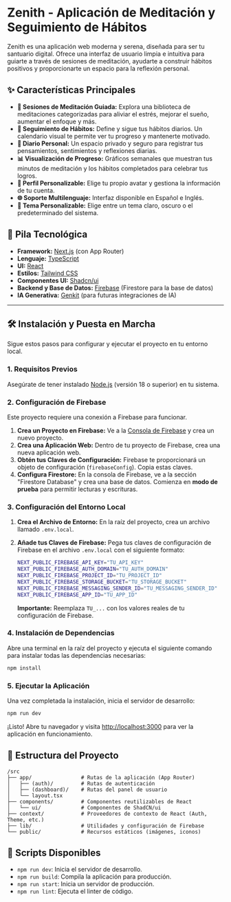 # Zenith - Aplicación de Meditación y Seguimiento de Hábitos

Zenith es una aplicación web moderna y serena, diseñada para ser tu santuario digital. Ofrece una interfaz de usuario limpia e intuitiva para guiarte a través de sesiones de meditación, ayudarte a construir hábitos positivos y proporcionarte un espacio para la reflexión personal.

## ✨ Características Principales

*   **🧘 Sesiones de Meditación Guiada:** Explora una biblioteca de meditaciones categorizadas para aliviar el estrés, mejorar el sueño, aumentar el enfoque y más.
*   **🎯 Seguimiento de Hábitos:** Define y sigue tus hábitos diarios. Un calendario visual te permite ver tu progreso y mantenerte motivado.
*   **📖 Diario Personal:** Un espacio privado y seguro para registrar tus pensamientos, sentimientos y reflexiones diarias.
*   **📊 Visualización de Progreso:** Gráficos semanales que muestran tus minutos de meditación y los hábitos completados para celebrar tus logros.
*   **👤 Perfil Personalizable:** Elige tu propio avatar y gestiona la información de tu cuenta.
*   **🌐 Soporte Multilenguaje:** Interfaz disponible en Español e Inglés.
*   **🎨 Tema Personalizable:** Elige entre un tema claro, oscuro o el predeterminado del sistema.

## 🚀 Pila Tecnológica

*   **Framework:** [Next.js](https://nextjs.org/) (con App Router)
*   **Lenguaje:** [TypeScript](https://www.typescriptlang.org/)
*   **UI:** [React](https://reactjs.org/)
*   **Estilos:** [Tailwind CSS](https://tailwindcss.com/)
*   **Componentes UI:** [Shadcn/ui](https://ui.shadcn.com/)
*   **Backend y Base de Datos:** [Firebase](https://firebase.google.com/) (Firestore para la base de datos)
*   **IA Generativa:** [Genkit](https://firebase.google.com/docs/genkit) (para futuras integraciones de IA)

---

## 🛠️ Instalación y Puesta en Marcha

Sigue estos pasos para configurar y ejecutar el proyecto en tu entorno local.

### 1. Requisitos Previos

Asegúrate de tener instalado [Node.js](https://nodejs.org/) (versión 18 o superior) en tu sistema.

### 2. Configuración de Firebase

Este proyecto requiere una conexión a Firebase para funcionar.

1.  **Crea un Proyecto en Firebase:** Ve a la [Consola de Firebase](https://console.firebase.google.com/) y crea un nuevo proyecto.
2.  **Crea una Aplicación Web:** Dentro de tu proyecto de Firebase, crea una nueva aplicación web.
3.  **Obtén tus Claves de Configuración:** Firebase te proporcionará un objeto de configuración (`firebaseConfig`). Copia estas claves.
4.  **Configura Firestore:** En la consola de Firebase, ve a la sección "Firestore Database" y crea una base de datos. Comienza en **modo de prueba** para permitir lecturas y escrituras.

### 3. Configuración del Entorno Local

1.  **Crea el Archivo de Entorno:** En la raíz del proyecto, crea un archivo llamado `.env.local`.
2.  **Añade tus Claves de Firebase:** Pega tus claves de configuración de Firebase en el archivo `.env.local` con el siguiente formato:

    ```bash
    NEXT_PUBLIC_FIREBASE_API_KEY="TU_API_KEY"
    NEXT_PUBLIC_FIREBASE_AUTH_DOMAIN="TU_AUTH_DOMAIN"
    NEXT_PUBLIC_FIREBASE_PROJECT_ID="TU_PROJECT_ID"
    NEXT_PUBLIC_FIREBASE_STORAGE_BUCKET="TU_STORAGE_BUCKET"
    NEXT_PUBLIC_FIREBASE_MESSAGING_SENDER_ID="TU_MESSAGING_SENDER_ID"
    NEXT_PUBLIC_FIREBASE_APP_ID="TU_APP_ID"
    ```

    **Importante:** Reemplaza `TU_...` con los valores reales de tu configuración de Firebase.

### 4. Instalación de Dependencias

Abre una terminal en la raíz del proyecto y ejecuta el siguiente comando para instalar todas las dependencias necesarias:

```bash
npm install
```

### 5. Ejecutar la Aplicación

Una vez completada la instalación, inicia el servidor de desarrollo:

```bash
npm run dev
```

¡Listo! Abre tu navegador y visita [http://localhost:3000](http://localhost:3000) para ver la aplicación en funcionamiento.

## 📁 Estructura del Proyecto

```
/src
├── app/                # Rutas de la aplicación (App Router)
│   ├── (auth)/         # Rutas de autenticación
│   ├── (dashboard)/    # Rutas del panel de usuario
│   └── layout.tsx
├── components/         # Componentes reutilizables de React
│   └── ui/             # Componentes de ShadCN/ui
├── context/            # Proveedores de contexto de React (Auth, Theme, etc.)
├── lib/                # Utilidades y configuración de Firebase
└── public/             # Recursos estáticos (imágenes, iconos)
```

## 📜 Scripts Disponibles

*   `npm run dev`: Inicia el servidor de desarrollo.
*   `npm run build`: Compila la aplicación para producción.
*   `npm run start`: Inicia un servidor de producción.
*   `npm run lint`: Ejecuta el linter de código.
